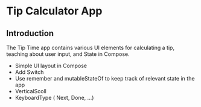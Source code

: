 Tip Calculator App
=================================


Introduction
------------
The Tip Time app contains various UI elements for calculating a tip,
teaching about user input, and State in Compose.

 - Simple UI layout in Compose
 - Add Switch
 - Use remember and mutableStateOf to keep track of relevant state in the app
 - VerticalScoll
 - KeyboardType ( Next, Done, ...)



